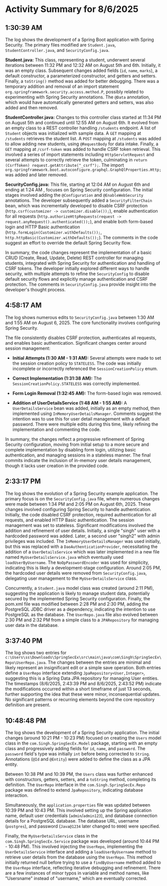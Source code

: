 # Activity Summary for 8/6/2025

## 1:30:39 AM
The log shows the development of a Spring Boot application with Spring Security.  The primary files modified are `Student.java`, `StudentController.java`, and `SecurityConfig.java`.

**Student.java:** This class, representing a student, underwent several iterations between 11:32 PM and 12:32 AM on August 5th and 6th. Initially, it was an empty class.  Subsequent changes added fields (`id`, `name`, `marks`), a default constructor, a parameterized constructor, and getters and setters. Finally, a `toString()` method was added for better debugging.  There was a temporary addition and removal of an import statement `org.springframework.security.access.method.P`, possibly related to experimenting with Spring Security annotations.  The `@Data` annotation, which would have automatically generated getters and setters, was also added and then removed.


**StudentController.java:**  Changes to this controller class started at 11:34 PM on August 5th and continued until 12:55 AM on August 6th.  It evolved from an empty class to a REST controller handling `/students` endpoint. A list of `Student` objects was initialized with sample data.  A `GET` mapping at `/students` retrieves the student list.   A `POST` mapping at `/students` was added to allow adding new students,  using `@RequestBody` for data intake.  Finally, a `GET` mapping at `/csrf-token` was added to handle CSRF token retrieval. This involved a series of import statements including `HttpServletRequest` and several attempts to correctly retrieve the token, culminating in `return (CsrfToken) request.getAttribute("_csrf");`. The import `org.springframework.boot.autoconfigure.graphql.GraphQlProperties.Http;` was added and later removed.


**SecurityConfig.java:** This file, starting at 12:04 AM on August 6th and ending at 1:24 AM , focuses on Spring Security configuration. The initial stages involved adding the `@Configuration` and `@EnableWebSecurity` annotations.  The developer subsequently added a `SecurityFilterChain` bean, which was incrementally developed to disable CSRF protection (`http.csrf(customizer -> customizer.disable());`), enable authentication for all requests (`http.authorizeHttpRequests(request -> request.anyRequest().authenticated());`), and enable both form-based login and HTTP Basic authentication (`http.formLogin(Customizer.withDefaults());`, `http.httpBasic(Customizer.withDefaults());`). The comments in the code suggest an effort to override the default Spring Security flow.


In summary, the code changes represent the implementation of a basic CRUD (Create, Read, Update, Delete) REST controller for managing students, integrated with Spring Security for authentication and handling of CSRF tokens.  The developer initially explored different ways to handle security, with multiple attempts to refine the `SecurityConfig` to disable default security flows and explicitly manage authentication and CSRF protection.  The comments in `SecurityConfig.java` provide insight into the developer's thought process.


## 4:58:17 AM
The log shows numerous edits to `SecurityConfig.java` between 1:30 AM and 1:55 AM on August 6, 2025.  The core functionality involves configuring Spring Security.

The file consistently disables CSRF protection, authenticates all requests, and enables basic authentication.  Significant changes center around session management:

* **Initial Attempts (1:30 AM - 1:31 AM):**  Several attempts were made to set the session creation policy to `STATELESS`.  The code was initially incomplete or incorrectly referenced the `SessionCreationPolicy` enum.

* **Correct Implementation (1:31:38 AM):** The `SessionCreationPolicy.STATELESS` was correctly implemented.

* **Form Login Removal (1:32:45 AM):** The form-based login was removed.

* **Addition of UserDetailsService (1:48 AM - 1:55 AM):**  A `UserDetailsService` bean was added, initially as an empty method, then implemented using `InMemoryUserDetailsManager`.  Comments suggest the intention was to use this for user detail management with a default password.  There were multiple edits during this time, likely refining the implementation and commenting the code.

In summary, the changes reflect a progressive refinement of Spring Security configuration, moving from initial setup to a more secure and complete implementation by disabling form login, utilizing basic authentication, and managing sessions in a stateless manner. The final commits indicate the inclusion of in-memory user details management, though it lacks user creation in the provided code.


## 2:33:17 PM
The log shows the evolution of a Spring Security example application.  The primary focus is on the `SecurityConfig.java` file, where numerous changes were made between 1:34 PM and 2:05 PM on August 6th, 2025. These changes involved configuring Spring Security to handle authentication. Initially, the code disabled CSRF protection, required authentication for all requests, and enabled HTTP Basic authentication.  The session management was set to stateless.  Significant modifications involved the addition and refinement of user details. Initially, a single "singh" user with a hardcoded password was added. Later, a second user "singh2" with admin privileges was included.  The `InMemoryUserDetailsManager` was used initially, but this was replaced with a `DaoAuthenticationProvider`, necessitating the addition of a `UserDetailsService` which was later implemented in a new file named `MyUserDetailsService.java` which eventually used `loadUserByUsername`.  The `NoOpPasswordEncoder` was used for simplicity, indicating this is likely a development-stage configuration. Around 2:05 PM, the hardcoded user details were removed from `SecurityConfig.java`, delegating user management to the `MyUserDetailsService` class.

Concurrently, a `Student.java` model class was created (around 2:11 PM), suggesting the application is likely to manage student data, potentially secured by the implemented Spring Security configuration. Finally, the pom.xml file was modified between 2:28 PM and 2:30 PM, adding the PostgreSQL JDBC driver as a dependency, indicating the intention to use PostgreSQL as the database.  The `UserRepo.java` file also evolved between 2:30 PM and 2:32 PM from a simple class to a `JPARepository` for managing user data in the database.


## 3:37:40 PM
The log shows two entries for `c:\Users\ss\Downloads\SpringSecEx\src\main\java\com\Singh\SpringSecEx\Repo\UserRepo.java`.  The changes between the entries are minimal and likely represent an insignificant edit or a simple save operation. Both entries define a `UserRepo` interface extending `JpaRepository<User,Integer>`, suggesting this is a Spring Data JPA repository for managing User entities.  The timestamps (8/6/2025, 2:43:39 PM and 8/6/2025, 2:43:52 PM) indicate the modifications occurred within a short timeframe of just 13 seconds, further supporting the idea that these were minor, inconsequential updates.  No significant patterns or recurring elements beyond the core repository definition are present.


## 10:48:48 PM
The log shows the development of a Spring Security application.  The initial changes (around 10:21 PM - 10:23 PM) focused on creating the `Users` model class in the `com.Singh.SpringSecEx.Model` package, starting with an empty class and progressively adding fields for `id`, `name`, and `password`. The `password` field's type was initially `int` before being corrected to `String`.  Annotations (`@Id` and `@Entity`) were added to define the class as a JPA entity.

Between 10:38 PM and 10:39 PM, the `Users` class was further enhanced with constructors, getters, setters, and a `toString` method, completing its definition.  The `UserRepo` interface in the `com.Singh.SpringSecEx.Repo` package was defined to extend `JpaRepository`, indicating database interaction.

Simultaneously,  the `application.properties` file was updated between 10:39 PM and 10:43 PM. This involved setting up the Spring application name, default user credentials (`admin`/`admin123`), and database connection details for a PostgreSQL database.  The database URL, username (`postgres`), and password (`Java@1234` later changed to `0000`) were specified.

Finally, the `MyUserDetailsService` class in the `com.Singh.SpringSecEx.Service` package was developed (around 10:44 PM - 10:48 PM).  This involved injecting the `UserRepo`, implementing the `UserDetailsService` interface and adding a `loadUserByUsername` method to retrieve user details from the database using the `UserRepo`.  This method initially returned null before trying to use a `findByUsername` method added to the `UserRepo` interface, reflecting iterative debugging and refinement.  There are a few instances of minor typos in variable and method names, like "Usersname" instead of "username," which are eventually corrected.
